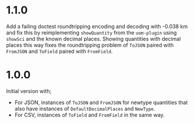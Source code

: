 # 1.1.0

Add a failing doctest roundtripping encoding and decoding with -0.038 km and
fix this by reimplementing `showQuantity` from the `uom-plugin` using `showSci`
and the known decimal places. Showing quantities with decimal places this way
fixes the roundtripping problem of `ToJSON` paired with `FromJSON` and
`ToField` paired with `FromField`.

# 1.0.0

Initial version with;

* For JSON, instances of `ToJSON` and `FromJSON` for newtype quantities that
  also have instances of `DefaultDecimalPlaces` and `NewType`.
* For CSV, instances of `ToField` and `FromField` in the same way.
